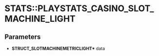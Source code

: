 # STATS::PLAYSTATS_CASINO_SLOT_MACHINE_LIGHT

## Parameters
* **STRUCT_SLOTMACHINEMETRICLIGHT\*** data